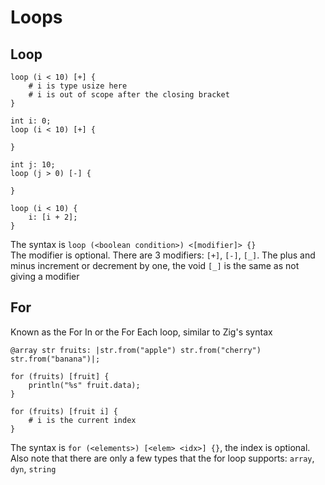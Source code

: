 # Loops

## Loop
```
loop (i < 10) [+] {
    # i is type usize here
    # i is out of scope after the closing bracket
}

int i: 0;
loop (i < 10) [+] {

}

int j: 10;
loop (j > 0) [-] {

}

loop (i < 10) {
    i: [i + 2];
}
```

The syntax is `loop (<boolean condition>) <[modifier]> {}`<br>
The modifier is optional. There are 3 modifiers: `[+]`, `[-]`, `[_]`. The plus and minus increment or decrement by one, the void `[_]` is the same as not giving a modifier


## For
Known as the For In or the For Each loop, similar to Zig's syntax
```
@array str fruits: |str.from("apple") str.from("cherry") str.from("banana")|;

for (fruits) [fruit] {
    println("%s" fruit.data);
}

for (fruits) [fruit i] {
    # i is the current index
}
```

The syntax is `for (<elements>) [<elem> <idx>] {}`, the index is optional. Also note that there are only a few types that the for loop supports: `array`, `dyn`, `string`
